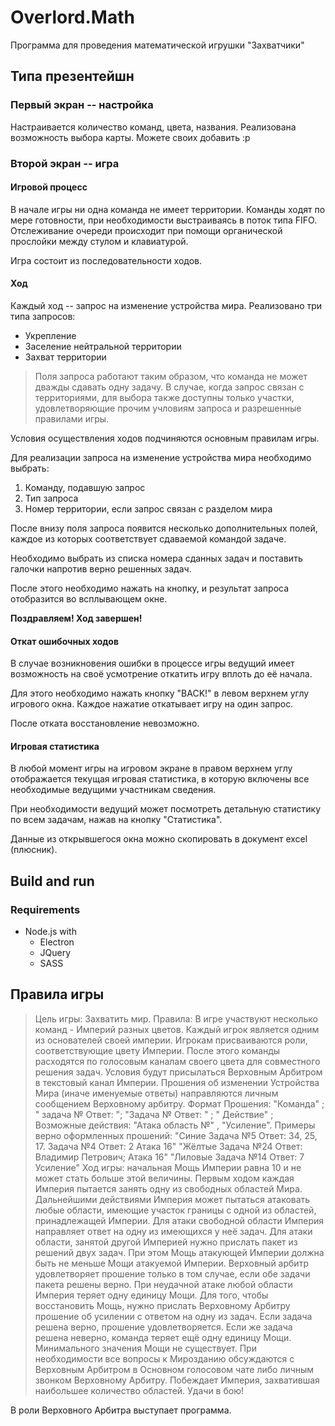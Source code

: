 Overlord.Math
================
Программа для проведения математической игрушки "Захватчики"

## Типа презентейшн

### Первый экран -- настройка
Настраивается количество команд, цвета, названия. Реализована возможность выбора карты. Можете своих добавить :р

### Второй экран -- игра
#### Игровой процесс
В начале игры ни одна команда не имеет территории.
Команды ходят по мере готовности, при необходимости выстраиваясь в поток типа FIFO.
Отслеживание очереди происходит при помощи органической прослойки между стулом и клавиатурой.

Игра состоит из последовательности ходов.
#### Ход
Каждый ход -- запрос на изменение устройства мира. Реализовано три типа запросов:
* Укрепление
* Заселение нейтральной территории
* Захват территории

> Поля запроса работают таким образом, что команда не может дважды сдавать одну задачу. В случае, когда запрос связан с территориями, для выбора также доступны только участки, удовлетворяющие прочим учловиям запроса и разрешенные правилами игры.


Условия осуществления ходов подчиняются основным правилам игры.

Для реализации запроса на изменение устройства мира необходимо выбрать:
1. Команду, подавшую запрос
2. Тип запроса
3. Номер территории, если запрос связан с разделом мира

После внизу поля запроса появится несколько дополнительных полей, каждое из которых соответствует сдаваемой командой задаче.

Необходимо выбрать из списка номера сданных задач и поставить галочки напротив верно решенных задач.

После этого необходимо нажать на кнопку, и результат запроса отобразится во всплывающем окне.

**Поздравляем! Ход завершен!**
#### Откат ошибочных ходов

В случае возникновения ошибки в процессе игры ведущий имеет возможность на своё усмотрение откатить игру вплоть до её начала.

Для этого необходимо нажать кнопку "BACK!" в левом верхнем углу игрового окна.
Каждое нажатие откатывает игру на один запрос.

После отката восстановление невозможно.

#### Игровая статистика
В любой момент игры на игровом экране в правом верхнем углу отображается текущая игровая статистика, в которую включены все необходимые ведущими участникам сведения.

При необходимости ведущий может посмотреть детальную статистику по всем задачам, нажав на кнопку "Статистика".

Данные из открывшегося окна можно скопировать в документ excel (плюсник).

## Build and run
### Requirements
* Node.js with
    * Electron
    * JQuery
    * SASS

## Правила игры

> Цель игры: Захватить мир.
Правила: В игре участвуют несколько команд - Империй разных цветов. Каждый игрок является одним из основателей своей империи.
Игрокам присваиваются роли, соответствующие цвету Империи. После этого команды расходятся по голосовым каналам своего цвета для совместного решения задач. Условия будут присылаться Верховным Арбитром в текстовый канал Империи. Прошения об изменении Устройства Мира (иначе именуемые ответы) направляются личным сообщением Верховному арбитру. Формат Прошения: "Команда" ; " задача № Ответ: "; "Задача № Ответ: " ; " Действие" ; Возможные действия: "Атака область №" , "Усиление".
Примеры верно оформленных прошений: "Синие Задача №5 Ответ: 34, 25, 17. Задача №4 Ответ: 2 Атака 16"
"Жёлтые Задача №24 Ответ: Владимир Петрович; Атака 16" "Лиловые Задача №14 Ответ: 7 Усиление"
Ход игры: начальная Мощь Империи равна 10 и не может стать больше этой величины. Первым ходом каждая Империя пытается занять одну из свободных областей Мира. Дальнейшими действиями Империя может пытаться атаковать любые области, имеющие участок границы с одной из областей, принадлежащей Империи. Для атаки свободной области Империя направляет ответ на одну из имеющихся у неё задач. Для атаки области, занятой другой Империей нужно прислать пакет из решений двух задач. При этом Мощь атакующей Империи должна быть не меньше Мощи атакуемой Империи. Верховный арбитр удовлетворяет прошение только в том случае, если обе задачи пакета решены верно. При неудачной атаке любой области Империя теряет одну единицу Мощи. Для того, чтобы восстановить Мощь, нужно прислать Верховному Арбитру прошение об усилении с ответом на одну из задач. Если задача решена верно, прошение удовлетворяется. Если же задача решена неверно, команда теряет ещё одну единицу Мощи. Минимального значения Мощи не существует. При необходимости все вопросы к Мирозданию обсуждаются с Верховным Арбитром в Основном голосовом чате либо личным звонком Верховному Арбитру.
Побеждает Империя, захватившая наибольшее количество областей.
Удачи в бою!

В роли Верховного Арбитра выступает программа.